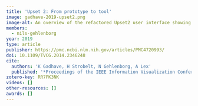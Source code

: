```yaml
---
title: 'Upset 2: From prototype to tool'
image: gadhave-2019-upset2.png
image-alt: An overview of the refactored Upset2 user interface showing several facets of selected data.
members:
  - nils-gehlenborg
year: 2019
type: article
publisher: https://pmc.ncbi.nlm.nih.gov/articles/PMC4720993/
doi: 10.1109/TVCG.2014.2346248
cite:
  authors: 'K Gadhave, H Strobelt, N Gehlenborg, A Lex'
  published: '*Proceedings of the IEEE Information Visualization Conference–Posters (InfoVis’ 19)*'
zotero-key: RR7PK3NK
videos: []
other-resources: []
awards: []
---
```


